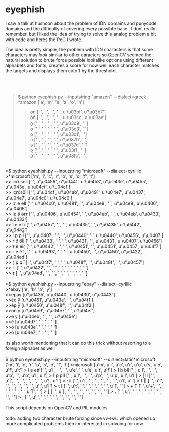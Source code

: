 # eyephish

I saw a talk at hushcon about the problem of IDN domains and punycode
domains and the difficulty of covering every possible base.. I dont
really remember, but I liked the idea of trying to solve this analog
problem a bit with code and heres the PoC I wrote.<br>

The idea is pretty simple, the problem with IDN characters is that
some characters may _look_ similar to other caracters so OpenCV seemed the 
natural solution to brute force possible lookalike options using different
alphabets and fonts, creates a score for how well each character matches
the targets and displays them cutoff by the threshold.<br>
<br>
<br>
<br>
>$ python eyephish.py  --inputstring "amazon" --dialect=greek<br>
>*amazon ['a', 'm', 'a', 'z', 'o', 'n']<br>
>>    οη [' ', ' ', ' ', ' ', u'\u03bf', u'\u03b7']<br>
>>    όή [' ', ' ', ' ', ' ', u'\u03cc', u'\u03ae']<br>
>>    ϙ  [' ', ' ', ' ', ' ', u'\u03d9', ' ']<br>
>>    σ  [' ', ' ', ' ', ' ', u'\u03c3', ' ']<br>
>>    ρ  [' ', ' ', ' ', ' ', u'\u03c1', ' ']<br>
>>    ͻ  [' ', ' ', ' ', ' ', u'\u037b', ' ']<br>
>>    ͽ  [' ', ' ', ' ', ' ', u'\u037d', ' ']<br>
>>    ϱ  [' ', ' ', ' ', ' ', u'\u03f1', ' ']<br>
>>    ϼ  [' ', ' ', ' ', ' ', u'\u03fc', ' ']<br>
<br>
>$ python eyephish.py  --inputstring "microsoft" --dialect=cyrillic  <br>
>*microsoft ['m', 'i', 'c', 'r', 'o', 's', 'o', 'f', 't']<br>
>> ісѓоѕоӏӏ [' ', u'\u0456', u'\u0441', u'\u0453', u'\u043e', u'\u0455', u'\u043e', u'\u04cf', u'\u04cf']<br>
>> ӏҫґӧзӧӀӀ [' ', u'\u04cf', u'\u04ab', u'\u0491', u'\u04e7', u'\u0437', u'\u04e7', u'\u04c0', u'\u04c0']<br>
>> Ӏҁ ө өІІ [' ', u'\u04c0', u'\u0481', ' ', u'\u04e9', ' ', u'\u04e9', u'\u0406', u'\u0406']<br>
>> Іє ӫ ӫгг [' ', u'\u0406', u'\u0454', ' ', u'\u04eb', ' ', u'\u04eb', u'\u0433', u'\u0433']<br>
>> ї  е етт [' ', u'\u0457', ' ', ' ', u'\u0435', ' ', u'\u0435', u'\u0442', u'\u0442']<br>
>> Ї  р ріЇ [' ', u'\u0407', ' ', ' ', u'\u0440', ' ', u'\u0440', u'\u0456', u'\u0407']<br>
>> г  б бЇі [' ', u'\u0433', ' ', ' ', u'\u0431', ' ', u'\u0431', u'\u0407', u'\u0456']<br>
>> т  ё ёїӷ [' ', u'\u0442', ' ', ' ', u'\u0451', ' ', u'\u0451', u'\u0457', u'\u04f7']<br>
>> ғ  ѐ ѐТҭ [' ', u'\u0493', ' ', ' ', u'\u0450', ' ', u'\u0450', u'\u0422', u'\u04ad']<br>
>> ӷ  ҏ ҏ ї [' ', u'\u04f7', ' ', ' ', u'\u048f', ' ', u'\u048f', ' ', u'\u0457']<br>
>> Т        [' ', u'\u0422', ' ', ' ', ' ', ' ', ' ', ' ', ' ']<br>
>> ҭ        [' ', u'\u04ad', ' ', ' ', ' ', ' ', ' ', ' ', ' ']<br>
<br>
>$ python eyephish.py  --inputstring "ebay" --dialect=cyrillic  <br>
>*ebay ['e', 'b', 'a', 'y']<br>
>>ерау [u'\u0435', u'\u0440', u'\u0430', u'\u0443']<br>
>>ёо ӱ [u'\u0451', u'\u043e', ' ', u'\u04f1']<br>
>>ѐҏ ӳ [u'\u0450', u'\u048f', ' ', u'\u04f3']<br>
>>өӧ ӯ [u'\u04e9', u'\u04e7', ' ', u'\u04ef']<br>
>>ӫ  ў [u'\u04eb', ' ', ' ', u'\u045e']<br>
>>ӗ    [u'\u04d7', ' ', ' ', ' ']<br>
>>о    [u'\u043e', ' ', ' ', ' ']<br>
>>ӧ    [u'\u04e7', ' ', ' ', ' ']<br>
<br>
Its also worth mentioning that it can do this trick without resorting to a foreign alphabet as well<br>
<br>
$ python eyephish.py --inputstring "microsoft" --dialect=latin*microsoft ['m', 'i', 'c', 'r', 'o', 's', 'o', 'f', 't']
>microsoft [u'm', u'i', u'c', u'r', u'o', u's', u'o', u'f', u't']
> l  e etf [' ', u'l', ' ', ' ', u'e', ' ', u'e', u't', u'f']
> I  b bll [' ', u'I', ' ', ' ', u'b', ' ', u'b', u'l', u'l']
> !  p pII [' ', u'!', ' ', ' ', u'p', ' ', u'p', u'I', u'I']
> |     !! [' ', u'|', ' ', ' ', ' ', ' ', ' ', u'!', u'!']
> :     ii [' ', u':', ' ', ' ', ' ', ' ', ' ', u'i', u'i']
> f     || [' ', u'f', ' ', ' ', ' ', ' ', ' ', u'|', u'|']
> t     [  [' ', u't', ' ', ' ', ' ', ' ', ' ', u'[', ' ']
> +     T  [' ', u'+', ' ', ' ', ' ', ' ', ' ', u'T', ' ']
> [        [' ', u'[', ' ', ' ', ' ', ' ', ' ', ' ', ' ']
> .        [' ', u'.', ' ', ' ', ' ', ' ', ' ', ' ', ' ']
> ;        [' ', u';', ' ', ' ', ' ', ' ', ' ', ' ', ' ']

<br>
<br>
This script depends on OpenCV and PIL modules<br>
<br>
todo: adding two character brute forcing since vv->w.. which opened up more complicated problems then im interested in solvoing for now.<br>
